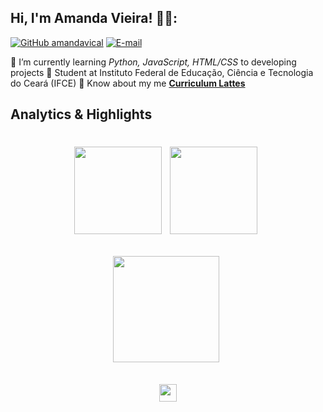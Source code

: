 ## Hi, I'm Amanda Vieira! 🧚‍♀️:

[![GitHub amandavical](https://img.shields.io/github/followers/amandasvical?style=social)](https://github.com/amandavical)
[![E-mail](https://img.shields.io/badge/E-mail-rt.amandaestudos25@gmail.com-blue)](mailto:rt.amandaestudos25@gmail.com)

🌱 I’m currently learning *Python, JavaScript, HTML/CSS* to developing projects
🚀 Student at Instituto Federal de Educação, Ciência e Tecnologia do Ceará (IFCE)
📄 Know about my me [**Curriculum Lattes**](http://lattes.cnpq.br/7162844542440669)

## Analytics & Highlights

 <h1 align="center"><a href="https://github.com/anuraghazra/github-readme-stats"><img height="140em" src="https://github-readme-stats-bpires.vercel.app/api?username=amandavical&hide_title=true&line_height=30&hide_rank=false&theme=dracula&show_icons=true&include_all_commits=true&hide_border=true"></a>&nbsp;
<a href="https://github.com/denvercoder1/github-readme-streak-stats"><img height="140em" 
src="https://github-readme-streak-stats.herokuapp.com/?user=amandavical&theme=dracula&hide_border=true"></a>&nbsp;
 
 <a href="https://github.com/anuraghazra/github-readme-stats"><img height="170em" src="https://github-readme-stats-bpires.vercel.app/api/top-langs/?username=amandavical&layout=compact&card_width=400&hide_title=true&theme=dracula&t&langs_count=9&hide_border=true"></a>&nbsp;
 
 <a href="https://metrics.lecoq.io/insights/amandavical" target="_blank" rel="noreferrer"><img height="27.5em" src="https://user-images.githubusercontent.com/86871991/178090011-2be9a8c0-ad68-4e7d-8568-6256d8178a28.png"></img></a>
 
</details>




